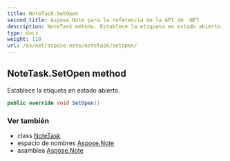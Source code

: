 ```yaml
---
title: NoteTask.SetOpen
second_title: Aspose.Note para la referencia de la API de .NET
description: NoteTask método. Establece la etiqueta en estado abierto.
type: docs
weight: 110
url: /es/net/aspose.note/notetask/setopen/
---
```

## NoteTask.SetOpen method

Establece la etiqueta en estado abierto.

```csharp
public override void SetOpen()
```

### Ver también

* class [NoteTask](../)
* espacio de nombres [Aspose.Note](../../notetask/)
* asamblea [Aspose.Note](../../../)


